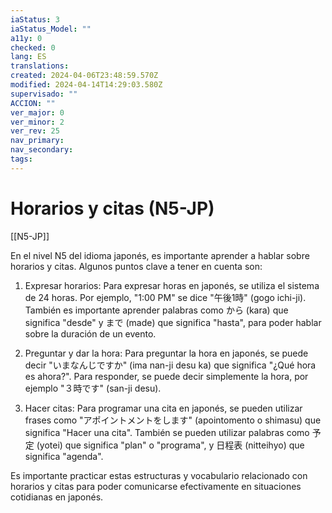 ```yaml
---
iaStatus: 3
iaStatus_Model: ""
a11y: 0
checked: 0
lang: ES
translations: 
created: 2024-04-06T23:48:59.570Z
modified: 2024-04-14T14:29:03.580Z
supervisado: ""
ACCION: ""
ver_major: 0
ver_minor: 2
ver_rev: 25
nav_primary: 
nav_secondary: 
tags:
---
```

# Horarios y citas (N5-JP)

[[N5-JP]]

En el nivel N5 del idioma japonés, es importante aprender a hablar sobre horarios y citas. Algunos puntos clave a tener en cuenta son:

1. Expresar horarios: Para expresar horas en japonés, se utiliza el sistema de 24 horas. Por ejemplo, "1:00 PM" se dice "午後1時" (gogo ichi-ji). También es importante aprender palabras como から (kara) que significa "desde" y まで (made) que significa "hasta", para poder hablar sobre la duración de un evento.

2. Preguntar y dar la hora: Para preguntar la hora en japonés, se puede decir "いまなんじですか" (ima nan-ji desu ka) que significa "¿Qué hora es ahora?". Para responder, se puede decir simplemente la hora, por ejemplo "３時です" (san-ji desu).

3. Hacer citas: Para programar una cita en japonés, se pueden utilizar frases como "アポイントメントをします" (apointomento o shimasu) que significa "Hacer una cita". También se pueden utilizar palabras como 予定 (yotei) que significa "plan" o "programa", y 日程表 (nitteihyo) que significa "agenda".

Es importante practicar estas estructuras y vocabulario relacionado con horarios y citas para poder comunicarse efectivamente en situaciones cotidianas en japonés.

